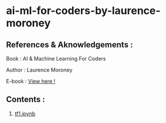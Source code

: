 # ai-ml-for-coders-by-laurence-moroney
## References & Aknowledgements :

Book : AI & Machine Learning For Coders

Author : Laurence Moroney

E-book : [View here !](https://drive.google.com/file/d/13I47jJ1P0TibmrcwHEpSi2fIb-DhQpyE/view?usp=sharing)

## Contents :
1.  [tf1.ipynb]()

